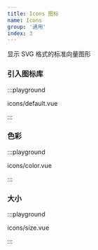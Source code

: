 ```yaml
---
title: Icons 图标
name: Icons
group: '通用'
index: 3
---
```


显示 SVG 格式的标准向量图形

<fe-tabs hideDivider>
  <fe-tab title="Yarn">
    <fe-snippet text="yarn add @fect-ui/vue-icons" width="300px" />
  </fe-tab>

  <fe-tab title="Npm">
    <fe-snippet text="npm install @fect-ui/vue-icons" width="300px" />
  </fe-tab>
</fe-tabs>

### 引入图标库

:::playground

icons/default.vue

:::

### 色彩

:::playground

icons/color.vue

:::

### 大小

:::playground

icons/size.vue

:::

<playground
  title="图标画廊"
  component="ex-icons-list"
  :displayPreview="false"
  desc="精选高质量SVG"
/>
